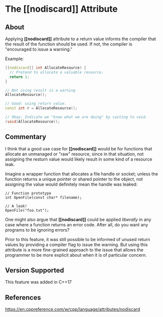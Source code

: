 # The [[nodiscard]] Attribute

## About

Applying **[[nodiscard]]** attribute to a return value informs the compiler
that the result of the function should be used. If not, the compiler is
"encouraged to issue a warning."

Example:

```C++
[[nodiscard]] int AllocateResource) {
  // Pretend to allocate a valuable resource.
  return 1;
}

// Not using result is a warning
AllocateResource();

// Good: using return value.
const int r = AllocateResource();

// Okay: Indicate we "know what we are doing" by casting to void.
(void)AllocateResource();
```

## Commentary

I think that a good use case for **[[nodiscard]]** would be for functions
that allocate an unmanaged or "raw" resource, since in that situation, not
assigning the resturn value would likely result in some kind of a resource
leak.

Imagine a wrapper function that allocates a file handle or socket; unless
the function returns a unique pointer or shared pointer to the object, not
assigning the value would definitely mean the handle was leaked:

    // Function prototype
    int OpenFile(const char* filename);

    // A leak!
    OpenFile("foo.txt");

One might also argue that **[[nodiscard]]** could be applied *liberally*
in any case where a function returns an error code. After all, do you want
any programs to be ignoring errors?

Prior to this feature, it was still possible to be informed of unused
return values by providing a compiler flag to issue the warning. But using
this attribute is a more fine-grained approach to the issue that allows
the programmer to be more explicit about when it is of particular concern.


## Version Supported

This feature was added in C++17

## References
https://en.cppreference.com/w/cpp/language/attributes/nodiscard
